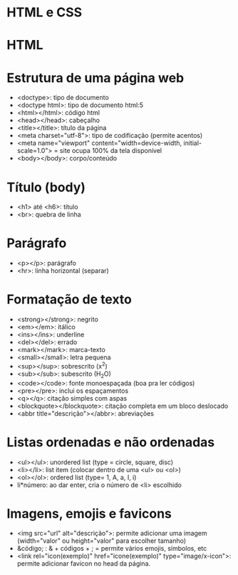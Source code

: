 # HTML e CSS

# HTML

# Estrutura de uma página web
* &lt;doctype&gt;: tipo de documento
* &lt;doctype html&gt;: tipo de documento html:5
* &lt;html&gt;&lt;/html&gt;: código html
* &lt;head&gt;&lt;/head&gt;: cabeçalho
* &lt;title&gt;&lt;/title&gt;: título da  página
* &lt;meta charset="utf-8"&gt;: tipo de codificação (permite acentos)
* &lt;meta name="viewport" content="width=device-width, initial-scale=1.0"&gt; = site ocupa 100% da tela disponível
* &lt;body&gt;&lt;/body&gt;: corpo/conteúdo

# Título (body)
* &lt;h1&gt; até &lt;h6&gt;: título 
* &lt;br&gt;: quebra de linha

# Parágrafo
* &lt;p&gt;&lt;/p&gt;: parágrafo
* &lt;hr&gt;: linha horizontal (separar)

# Formatação de texto
* &lt;strong&gt;&lt;/strong&gt;: negrito
* &lt;em&gt;&lt;/em&gt;: itálico
* &lt;ins&gt;&lt;/ins&gt;: underline
* &lt;del&gt;&lt;/del&gt;: errado
* &lt;mark&gt;&lt;/mark&gt;: marca-texto
* &lt;small&gt;&lt;/small&gt;: letra pequena
* &lt;sup&gt;&lt;/sup&gt;: sobrescrito (x<sup>2</sup>)
* &lt;sub&gt;&lt;/sub&gt;: subescrito (H<sub>2</sub>O)
* &lt;code&gt;&lt;/code&gt;: fonte monoespaçada (boa pra ler códigos)
* &lt;pre&gt;&lt;/pre&gt;: inclui os espaçamentos
* &lt;q&gt;&lt;/q&gt;: citação simples com aspas
* &lt;blockquote&gt;&lt;/blockquote&gt;: citação completa em um bloco deslocado
* &lt;abbr title="descrição"&gt;&lt;/abbr&gt;: abreviações

# Listas ordenadas e não ordenadas
* &lt;ul&gt;&lt;/ul&gt;: unordered list (type = circle, square, disc)
* &lt;li&gt;&lt;/li&gt;: list item (colocar dentro de uma &lt;ul&gt; ou &lt;ol&gt;)
* &lt;ol&gt;&lt;/ol&gt;: ordered list (type= 1, A, a, I, i)
* li*número: ao dar enter, cria o número de &lt;li&gt; escolhido

# Imagens, emojis e favicons
* &lt;img src="url" alt="descrição"&gt;: permite adicionar uma imagem (width="valor" ou height="valor" para escolher tamanho)
* &código; :  & + códigos + ; = permite vários emojis, símbolos, etc
* &lt;link rel="icon(exemplo)" href="icone(exemplo)" type="image/x-icon"&gt;: permite adicionar favicon no head da página.
